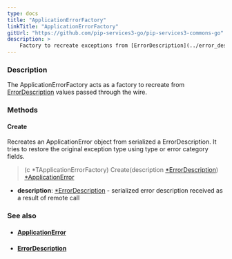 ```yaml
---
type: docs
title: "ApplicationErrorFactory"
linkTitle: "ApplicationErrorFactory"
gitUrl: "https://github.com/pip-services3-go/pip-services3-commons-go"
description: >
    Factory to recreate exceptions from [ErrorDescription](../error_description) values passed through the wire.
---
```


### Description

The ApplicationErrorFactory acts as a factory to recreate from [ErrorDescription](../error_description) values passed through the wire.

### Methods

#### Create
Recreates an ApplicationError object from serialized a ErrorDescription.
It tries to restore the original exception type using type or error category fields.

> (c *TApplicationErrorFactory) Create(description [*ErrorDescription](../error_description)) [*ApplicationError](../application_error)

- **description**: [*ErrorDescription](../error_description) - serialized error description received as a result of remote call

### See also
- #### [ApplicationError](../application_error)
- #### [ErrorDescription](../error_description)
